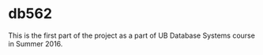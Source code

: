 # db562
This is the first part of the project as a part of UB Database Systems course in Summer 2016.

